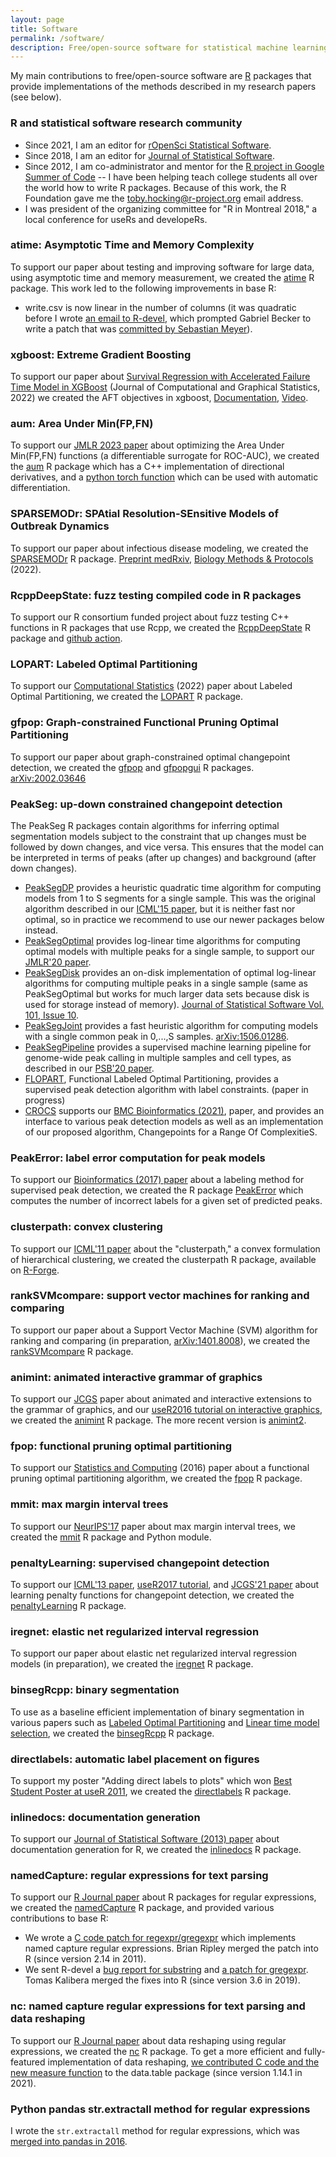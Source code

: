 ```yaml
---
layout: page
title: Software
permalink: /software/
description: Free/open-source software for statistical machine learning and data visualization 
---
```


My main contributions to free/open-source software are
[R](http://r-project.org) packages that provide implementations of the
methods described in my research papers (see below). 

### R and statistical software research community

- Since 2021, I am an editor for [rOpenSci Statistical
  Software](https://ropenscilabs.github.io/statistical-software-review-book/#welcome).
- Since 2018, I am an editor for [Journal of Statistical
  Software](https://www.jstatsoft.org/about/editorialTeam).
- Since 2012, I am co-administrator and mentor for the
  [R project in Google Summer of Code](https://github.com/rstats-gsoc/)
  -- I have been helping teach college students all over the world how
  to write R packages. Because of this work, the R Foundation gave me
  the [toby.hocking@r-project.org](mailto:toby.hocking@r-project.org)
  email address.
- I was president of the organizing committee for "R in Montreal 2018,"
  a local conference for useRs and developeRs.

### atime: Asymptotic Time and Memory Complexity

To support our paper about testing and improving software for large
data, using asymptotic time and memory measurement, we created the
[atime](https://github.com/tdhock/atime) R package. This work led to
the following improvements in base R:
- write.csv is now linear in the number of columns (it was quadratic
  before I wrote [an email to
  R-devel](https://stat.ethz.ch/pipermail/r-devel/2023-March/082506.html),
  which prompted Gabriel Becker to write a patch that was [committed
  by Sebastian
  Meyer](https://github.com/wch/r-source/commit/bc9f8a0f383fbad3fff26db7b554f0b827524d23)).

### xgboost: Extreme Gradient Boosting

To support our paper about [Survival Regression with Accelerated
Failure Time Model in
XGBoost](https://www.tandfonline.com/doi/full/10.1080/10618600.2022.2067548)
(Journal of Computational and Graphical Statistics, 2022) we created
the AFT objectives in xgboost,
[Documentation](https://xgboost.readthedocs.io/en/latest/tutorials/aft_survival_analysis.html),
[Video](https://www.youtube.com/watch?v=HuWRnzgGuIo).
 
  
### aum: Area Under Min(FP,FN)

To support our [JMLR 2023
paper](https://jmlr.org/papers/v24/21-0751.html) about optimizing the
Area Under Min(FP,FN) functions (a differentiable surrogate for
ROC-AUC), we created the [aum](https://github.com/tdhock/aum) R
package which has a C++ implementation of directional derivatives, and
a [python torch
function](https://tdhock.github.io/blog/2022/torch-auto-grad-non-diff/)
which can be used with automatic differentiation.

### SPARSEMODr: SPAtial Resolution-SEnsitive Models of Outbreak Dynamics

To support our paper about infectious disease modeling, we created the
[SPARSEMODr](https://github.com/NAU-CCL/SPARSEMODr/) R
package. [Preprint
medRxiv](https://www.medrxiv.org/content/10.1101/2021.05.13.21256216v1),
[Biology Methods &
Protocols](https://academic.oup.com/biomethods/advance-article/doi/10.1093/biomethods/bpac022/6680179)
(2022).

### RcppDeepState: fuzz testing compiled code in R packages

To support our R consortium funded project about fuzz testing C++
functions in R packages that use Rcpp, we created the
[RcppDeepState](https://github.com/FabrizioSandri/RcppDeepState) R
package and [github
action](https://github.com/FabrizioSandri/RcppDeepState-action).

### LOPART: Labeled Optimal Partitioning

To support our [Computational Statistics](https://rdcu.be/cQ8qM)
(2022) paper about Labeled Optimal Partitioning, we created the
[LOPART](https://github.com/tdhock/LOPART) R package.

### gfpop: Graph-constrained Functional Pruning Optimal Partitioning

To support our paper about graph-constrained optimal changepoint
detection, we created the [gfpop](https://github.com/vrunge/gfpop) and
[gfpopgui](https://github.com/julianstanley/gfpopgui) R
packages. [arXiv:2002.03646](https://arxiv.org/abs/2002.03646)

### PeakSeg: up-down constrained changepoint detection

The PeakSeg R packages contain algorithms for inferring optimal
segmentation models subject to the constraint that up changes must be
followed by down changes, and vice versa. This ensures that the model
can be interpreted in terms of peaks (after up changes) and background
(after down changes). 

- [PeakSegDP](https://CRAN.R-project.org/package=PeakSegDP) provides a
  heuristic quadratic time algorithm for computing models from 1 to S
  segments for a single sample. This was the original algorithm
  described in our
  [ICML'15 paper](http://jmlr.org/proceedings/papers/v37/hocking15.html),
  but it is neither fast nor optimal, so in practice we recommend to
  use our newer packages below instead.
- [PeakSegOptimal](https://CRAN.R-project.org/package=PeakSegOptimal)
  provides log-linear time algorithms for computing optimal models
  with multiple peaks for a single sample, to support our [JMLR'20
  paper](http://jmlr.org/papers/v21/18-843.html).
- [PeakSegDisk](https://github.com/tdhock/PeakSegDisk) provides an
  on-disk implementation of optimal log-linear algorithms for
  computing multiple peaks in a single sample (same as PeakSegOptimal
  but works for much larger data sets because disk is used for storage
  instead of memory).
  [Journal of Statistical
  Software Vol. 101, Issue
  10](https://www.jstatsoft.org/article/view/v101i10).
- [PeakSegJoint](https://CRAN.R-project.org/package=PeakSegJoint) provides a
  fast heuristic algorithm for computing models with a single common
  peak in 0,...,S
  samples. [arXiv:1506.01286](https://arxiv.org/abs/1506.01286).
- [PeakSegPipeline](https://github.com/tdhock/PeakSegPipeline)
  provides a supervised machine learning pipeline for genome-wide peak
  calling in multiple samples and cell types, as described in our
  [PSB'20
  paper](http://psb.stanford.edu/psb-online/proceedings/psb20/Hocking.pdf).
- [FLOPART](https://github.com/tdhock/FLOPART), Functional Labeled
  Optimal Partitioning, provides a supervised peak detection algorithm
  with label constraints. (paper in progress)
- [CROCS](https://github.com/aLiehrmann/CROCS) supports our [BMC
  Bioinformatics
  (2021)](https://bmcbioinformatics.biomedcentral.com/articles/10.1186/s12859-021-04221-5),
  paper, and provides an interface to various peak detection models as
  well as an implementation of our proposed algorithm, Changepoints
  for a Range Of
  ComplexitieS.

### PeakError: label error computation for peak models

To support our
[Bioinformatics (2017)
paper](https://www.ncbi.nlm.nih.gov/pubmed/27797775) about a labeling method for supervised peak detection, we
created the R package
[PeakError](https://CRAN.R-project.org/package=PeakError) which computes
the number of incorrect labels for a given set of predicted peaks.

### clusterpath: convex clustering

To support our
[ICML'11 paper](http://www.icml-2011.org/papers/419_icmlpaper.pdf)
about the "clusterpath," a convex formulation of hierarchical
clustering, we created the clusterpath R package, available on
[R-Forge](http://clusterpath.r-forge.r-project.org/). 

### rankSVMcompare: support vector machines for ranking and comparing

To support our
paper about a Support Vector Machine (SVM) algorithm
for ranking and comparing (in preparation,
[arXiv:1401.8008](http://arxiv.org/abs/1401.8008)), we created the
[rankSVMcompare](https://github.com/tdhock/rankSVMcompare) R package.

### animint: animated interactive grammar of graphics

To support our
[JCGS](https://amstat.tandfonline.com/doi/full/10.1080/10618600.2018.1513367)
paper about animated and interactive extensions to the grammar of
graphics, and our [useR2016 tutorial on interactive
graphics](https://github.com/tdhock/interactive-tutorial), we created
the [animint](https://github.com/tdhock/animint) R package. The more
recent version is [animint2](https://github.com/tdhock/animint2).

### fpop: functional pruning optimal partitioning

To support our
[Statistics and Computing](https://link.springer.com/article/10.1007/s11222-016-9636-3)
(2016) paper about a functional pruning optimal
partitioning algorithm, we created the
[fpop](https://r-forge.r-project.org/R/?group_id=1851) R package.

### mmit: max margin interval trees

To support our
[NeurIPS'17](http://papers.nips.cc/paper/7080-maximum-margin-interval-trees)
paper about max margin interval trees, we created the
[mmit](https://github.com/aldro61/mmit) R package and Python module.

### penaltyLearning: supervised changepoint detection

To support our [ICML'13
paper](http://proceedings.mlr.press/v28/hocking13.html), [useR2017
tutorial](https://rcdata.nau.edu/genomic-ml/change-tutorial/Supervised.html),
and [JCGS'21
paper](https://amstat.tandfonline.com/doi/full/10.1080/10618600.2021.2000422)
about learning penalty functions for changepoint detection, we created
the
[penaltyLearning](https://CRAN.R-project.org/package=penaltyLearning)
R package.

### iregnet: elastic net regularized interval regression

To support our paper about elastic net regularized interval regression
models (in preparation), we created the
[iregnet](https://github.com/anujkhare/iregnet) R package.

### binsegRcpp: binary segmentation

To use as a baseline efficient implementation of binary segmentation
in various papers such as [Labeled Optimal
Partitioning](https://rdcu.be/cQ8qM) and [Linear time model
selection](https://amstat.tandfonline.com/doi/full/10.1080/10618600.2021.2000422), we created the
[binsegRcpp](https://cloud.r-project.org/web/packages/binsegRcpp/) R
package.

### directlabels: automatic label placement on figures

To support my poster "Adding direct labels to plots" which won
[Best Student Poster at useR 2011](https://www.r-project.org/conferences/useR-2011/),
we created the
[directlabels](https://CRAN.R-project.org/package=directlabels) R
package.

### inlinedocs: documentation generation

To support our
[Journal of Statistical Software (2013) paper](https://www.jstatsoft.org/article/view/v054i06)
about documentation generation for R, we created the
[inlinedocs](https://CRAN.R-project.org/package=inlinedocs) R package.

### namedCapture: regular expressions for text parsing

To support our [R Journal
paper](https://journal.r-project.org/archive/2019/RJ-2019-050/index.html)
about R packages for regular expressions, we created the
[namedCapture](https://CRAN.R-project.org/package=namedCapture) R
package, and provided various contributions to base R:

* We wrote a [C code patch for
  regexpr/gregexpr](https://bugs.r-project.org/bugzilla3/show_bug.cgi?id=14518)
  which implements named capture regular expressions. Brian
  Ripley merged the patch into R (since version 2.14 in 2011).
* We sent R-devel a [bug report for
  substring](https://stat.ethz.ch/pipermail/r-devel/2019-February/077393.html)
  and [a patch for
  gregexpr](https://stat.ethz.ch/pipermail/r-devel/2019-February/077315.html). Tomas
  Kalibera merged the fixes into R (since version 3.6 in 2019).

### nc: named capture regular expressions for text parsing and data reshaping

To support our [R Journal paper](https://journal.r-project.org/archive/2021/RJ-2021-029/index.html)
about data reshaping using regular expressions, we created the
[nc](https://CRAN.R-project.org/package=nc) R package. To get a more
efficient and fully-featured implementation of data reshaping, [we
contributed C code and the new measure
function](https://github.com/Rdatatable/data.table/pull/4731) to the
data.table package (since version 1.14.1 in 2021).

### Python pandas str.extractall method for regular expressions

I wrote the `str.extractall` method for regular expressions, which was
[merged into pandas in 2016](https://github.com/pandas-dev/pandas/pull/11386).

